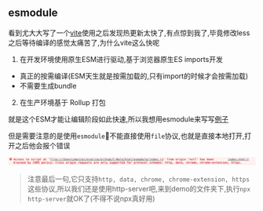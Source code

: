 ## esmodule
看到尤大大写了一个[vite](https://github.com/vitejs/vite)使用之后发现热更新太快了,有点惊到我了,毕竟修改less之后等待编译的感觉太痛苦了,为什么vite这么快呢
1. 在开发环境使用原生ESM进行驱动,基于浏览器原生ES imports开发
- 真正的按需编译(ESM天生就是按需加载的,只有import的时候才会按需加载)
- 不需要生成bundle
2. 在生产环境基于 Rollup 打包

就是这个ESM才能让编辑阶段如此快速,所以我想用esmodule来写写[例子](./index.html)

但是需要注意的是使用`esmodule`不能直接使用`file`协议,也就是直接本地打开,打开之后他会报个错误

![错误](./pic/error.png)

> 注意最后一句,它只支持`http, data, chrome, chrome-extension, https`这些协议,所以我们还是使用http-server吧,来到demo的文件夹下,执行`npx http-server`就OK了(不得不说npx真好用)